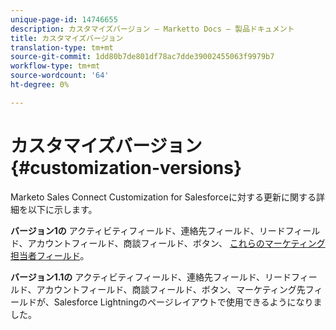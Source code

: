 ```yaml
---
unique-page-id: 14746655
description: カスタマイズバージョン — Marketto Docs — 製品ドキュメント
title: カスタマイズバージョン
translation-type: tm+mt
source-git-commit: 1dd80b7de801df78ac7dde39002455063f9979b7
workflow-type: tm+mt
source-wordcount: '64'
ht-degree: 0%

---
```



# カスタマイズバージョン{#customization-versions}

Marketo Sales Connect Customization for Salesforceに対する更新に関する詳細を以下に示します。

**バージョン1の**
アクティビティフィールド、連絡先フィールド、リードフィールド、アカウントフィールド、商談フィールド、ボタン、 [これらのマーケティング担当者フィールド](/help/marketo/product-docs/marketo-sales-connect/crm/salesforce-customization/sales-connect-customizations-for-crm.md)。

**バージョン1.1の**
アクティビティフィールド、連絡先フィールド、リードフィールド、アカウントフィールド、商談フィールド、ボタン、マーケティング先フィールドが、Salesforce Lightningのページレイアウトで使用できるようになりました。
